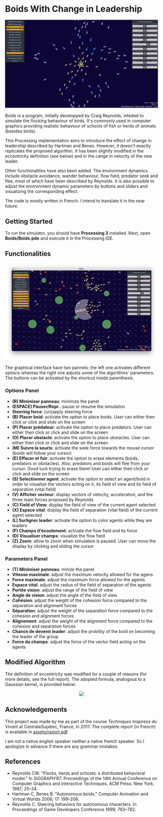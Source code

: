 # Boids With Change in Leadership

![Simulator for Boids with Change in Leadership](assets/cover.gif)

Boids is a program, initially developped by Craig Reynolds, inteded to simulate the flocking behaviour of birds. It's commonly used in computer graphics providing realistic behaviour of schools of fish or herds of animals (besides birds).

This Processing implementation aims to introduce the effect of change in leadership described by Hartman and Benes. However, it doesn't exactly replicates the proposed algorithm. It has been slightly modified in the eccentricity definition (see below) and in the cange in velocity of the new leader.

Other functionalities have also been added. The environment dynamics include obstacle avoidance, wander behaviour, flow field, predator seek and flee, most of which have been described by Reynolds. It is also possible to adjust the environment dynamic parameters by buttons and sliders and visualizing the corresponding effect.

The code is mostly written in French. I intend to translate it in the near future.

## Getting Started 
To run the simulator, you should have **Processing 3** installed. Next, open **Boids/Boids.pde** and execute it in the Processing IDE.

## Functionalities
![img](assets/panels.png)

The graphical interface have two pannels: the left one activates different options whereas the right one adjusts some of the algorithms' parameters. The buttons can be activated by the shortcut inside parenthesis.

### Options Panel
* **(R) Minimiser panneau**: minimize the panel
* **(ESPACE) Pauser/Repr.**: pause or resume the simulation
* **Steering force**: (un)apply steering force
* **(B) Placer boid**: activate the option to place boids. User can either then click or click and slide on the screen
* **(P) Placer prédateur**: activate the option to place predators. User can either then click or click and slide on the screen
* **(O) Placer obstacle**: activate the option to place obstacles. User can either then click or click and slide on the screen
* **(M) Suivre la souris**: activate the seek force towards the mouse cursor (boids will follow your cursor)
* **(E) Effacer et fuir**: activate the option to erase elements (boids, predators or obstacles). Also, predators and boids will flee from your cursor. Good luck trying to erase them! User can either then click or click and slide on the screen
* **(S) Selectionner agent**: activate the option to select an agent/boid in order to visualize the vectors acting on it, its field of view and its field of separation (vital field)
* **(V) Afficher vecteur**: display vectors of velocity, acceleration, and the three main forces proposed by Reynolds
* **(C) Field of View**: display the field of view of the current agent selected
* **(X) Espace vital**: display the field of separation (vital field) of the current agent selected
* **(L) Surligner leader**: activate the option to color agents while they are leaders
* **(F) Champs d'écoulement**: activate the flow field and its force
* **(D) Visualiser champs**: visualize the flow field
* **(Z) Zoom**: allow to zoom when simulation is paused. User can move the display by clicking and sliding the cursor

### Parameters Panel
* **(T) Minimiser panneau**: minize the panel
* **Vitesse maximale**: adjust the maximum velocity allowed for the agens
* **Force maximale**: adjust the maximum force allowed for the agents
* **Espace vital**: adjust the radius of the field of separation of the agents
* **Portée vision**: adjust the range of the field of view
* **Angle de vision**: adjust the angle of the field of view
* **Cohésion**: adjust the weight of the cohesion force compared to the separation and alignment forces
* **Séparation**: adjust the weight of the separation force compared to the cohesion and alignment forces
* **Alignement**: adjust the weight of the alignment force compared to the cohesion and separation forces
* **Chance de devenir leader**: adjust the probility of the boid on becoming the leader of the group
* **Force du champs**: adjust the force of the vector field acting on the agents

## Modified Algorithm
The definition of eccentricity was modified for a couple of reasons (for more details, see the full report). The adopted formula, analogous to a Gaussian kernel, is provided below:

<p align="center">
  <img src="https://render.githubusercontent.com/render/math?math=\color{gray}x_%7Bi%7D%20%3D%20%5Cexp%5Cleft(%20-%20%5Cfrac%7B%5ClVert%20%5Cleft(%20%5Cvec%7Bc%7D_i%20-%20%5Cvec%7Bc%7D_o%5Cright)%20%5ClVert%5E2_t%7D%7B2%5Csigma%5E2%7D%20%5Cright)"/>
</p>

## Acknowledgements
This project was made by me as part of the course *Techniques Inspirées du Vivant* at CentraleSupélec, France, in 2017. The complete report (in French) is available in [assets/raport.pdf](assets/rapport.pdf).

I am not a native english speaker neither a native french speaker. So I apologize in advance if there are any grammar mistakes.

## References
* Reynolds CW. "Flocks, herds and schools: a distributed behavioral model." In SIGGRAPH’87: Proceedings of the 14th Annual Conference on Computer Graphics and Interactive Techniques. ACM Press: New York, 1987; 25–34.
* Hartman C, Benes B. "Autonomous boids." Computer Animation and Virtual Worlds 2006; 17: 199–206.
* Reynolds C. Steering behaviors for autonomous characters. In Proceedings of Game Developers Conference 1999; 763–782.